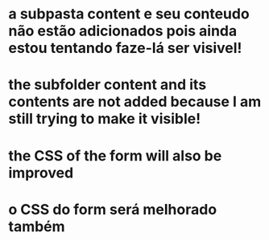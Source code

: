 
# a subpasta content e seu conteudo não estão adicionados pois ainda estou tentando faze-lá ser visivel!
# the subfolder content and its contents are not added because I am still trying to make it visible!


# the CSS of the form will also be improved
# o CSS do form será melhorado também